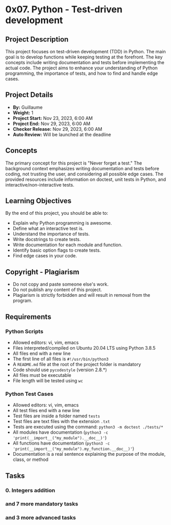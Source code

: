 # 0x07. Python - Test-driven development

## Project Description

This project focuses on test-driven development (TDD) in Python. The main goal is to develop functions while keeping testing at the forefront. The key concepts include writing documentation and tests before implementing the actual code. The project aims to enhance your understanding of Python programming, the importance of tests, and how to find and handle edge cases.

## Project Details

- **By:** Guillaume
- **Weight:** 1
- **Project Start:** Nov 23, 2023, 6:00 AM
- **Project End:** Nov 29, 2023, 6:00 AM
- **Checker Release:** Nov 29, 2023, 6:00 AM
- **Auto Review:** Will be launched at the deadline

## Concepts

The primary concept for this project is "Never forget a test." The background context emphasizes writing documentation and tests before coding, not trusting the user, and considering all possible edge cases. The provided resources include information on doctest, unit tests in Python, and interactive/non-interactive tests.

## Learning Objectives

By the end of this project, you should be able to:

- Explain why Python programming is awesome.
- Define what an interactive test is.
- Understand the importance of tests.
- Write docstrings to create tests.
- Write documentation for each module and function.
- Identify basic option flags to create tests.
- Find edge cases in your code.

## Copyright - Plagiarism

- Do not copy and paste someone else's work.
- Do not publish any content of this project.
- Plagiarism is strictly forbidden and will result in removal from the program.

## Requirements

### Python Scripts

- Allowed editors: vi, vim, emacs
- Files interpreted/compiled on Ubuntu 20.04 LTS using Python 3.8.5
- All files end with a new line
- The first line of all files is `#!/usr/bin/python3`
- A `README.md` file at the root of the project folder is mandatory
- Code should use `pycodestyle` (version 2.8.*)
- All files must be executable
- File length will be tested using `wc`

### Python Test Cases

- Allowed editors: vi, vim, emacs
- All test files end with a new line
- Test files are inside a folder named `tests`
- Test files are text files with the extension `.txt`
- Tests are executed using the command: `python3 -m doctest ./tests/*`
- All modules have documentation (`python3 -c 'print(__import__("my_module").__doc__)'`)
- All functions have documentation (`python3 -c 'print(__import__("my_module").my_function.__doc__)'`)
- Documentation is a real sentence explaining the purpose of the module, class, or method

## Tasks

### 0. Integers addition
### and 7 more mandatory tasks
### and 3 more advanced tasks
